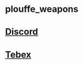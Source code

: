 # plouffe_weapons

# **[Discord](https://discord.gg/xJVCY9AvvW)**

# **[Tebex](https://plouffe.tebex.io)**
